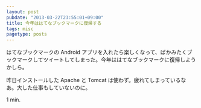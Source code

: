```yaml
---
layout: post
pubdate: "2013-03-22T23:55:01+09:00"
title: 今年ははてなブックマークに復帰する
tags: misc
pagetype: posts
---
```

はてなブックマークの Android アプリを入れたら楽しくなって、ばかみたくブックマークしてツイートしてしまった。今年ははてなブックマークに復帰しようかしら。

昨日インストールした Apache と Tomcat は使わず。疲れてしまっているなあ。大した仕事もしていないのに。

1 min.
